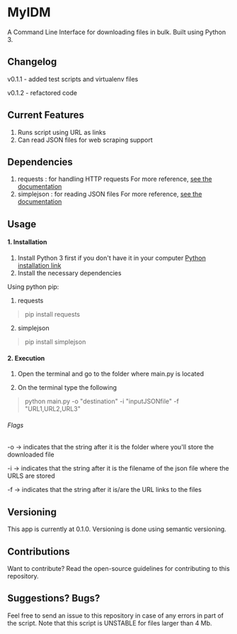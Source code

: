 # MyIDM 
A Command Line Interface for downloading files in bulk. Built using Python 3.

## Changelog

v0.1.1 - added test scripts and virtualenv files 

v0.1.2 - refactored code 

## Current Features
1. Runs script using URL as links
2. Can read JSON files for web scraping support

## Dependencies
1. requests : for handling HTTP requests
For more reference, [see the documentation](https://requests.readthedocs.io/en/master/)
2. simplejson : for reading JSON files
For more reference, [see the documentation](https://simplejson.readthedocs.io/en/latest/)

## Usage
#### 1. Installation

1. Install Python 3 first if you don't have it in your computer [Python installation link](https://www.python.org/downloads/)
2. Install the necessary dependencies

Using python pip:

1. requests
> pip install requests
2. simplejson
> pip install simplejson


#### 2. Execution
1. Open the terminal and go to the folder where main.py is located

2. On the terminal type the following
> python main.py -o "destination" -i "inputJSONfile" -f "URL1,URL2,URL3" 

###### Flags
-o -> indicates that the string after it is the folder where you'll store the downloaded file

-i -> indicates that the string after it is the filename of the json file where the URLS are stored

-f -> indicates that the string after it is/are the URL links to the files 

## Versioning
This app is currently at 0.1.0. Versioning is done using semantic versioning.

## Contributions
Want to contribute? Read the open-source guidelines for contributing to this repository.

## Suggestions? Bugs?
Feel free to send an issue to this repository in case of any errors in part of the script.
Note that this script is UNSTABLE for files larger than 4 Mb.

